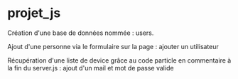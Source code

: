 # projet_js

Création d'une base de données nommée : users. 

Ajout d'une personne via le formulaire sur la page : ajouter un utilisateur

Récupération d'une liste de device grâce au code particle en commentaire à la fin du server.js : ajout d'un mail et mot de passe valide
